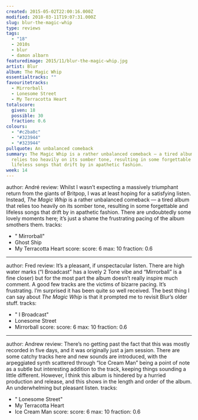 ```yaml
---
created: 2015-05-02T22:00:16.000Z
modified: 2018-03-11T19:07:31.000Z
slug: blur-the-magic-whip
type: reviews
tags:
  - "18"
  - 2010s
  - blur
  - damon albarn
featuredimage: 2015/11/blur-the-magic-whip.jpg
artist: Blur
album: The Magic Whip
essentialtracks: ""
favouritetracks:
  - Mirrorball
  - Lonesome Street
  - My Terracotta Heart
totalscore:
  given: 18
  possible: 30
  fraction: 0.6
colours:
  - "#c2ba8c"
  - "#323944"
  - "#323944"
pullquote: An unbalanced comeback
summary: The Magic Whip is a rather unbalanced comeback — a tired album that
  relies too heavily on its somber tone, resulting in some forgettable and
  lifeless songs that drift by in apathetic fashion.
week: 14
---
```

author: André
review: Whilst I wasn’t expecting a massively triumphant return from the giants
  of Britpop, I was at least hoping for a satisfying listen. Instead, *The Magic
  Whip* is a rather unbalanced comeback — a tired album that relies too heavily
  on its somber tone, resulting in some forgettable and lifeless songs that
  drift by in apathetic fashion. There are undoubtedly some lovely moments here;
  it’s just a shame the frustrating pacing of the album smothers them.
tracks:
  - " Mirrorball"
  - ­Ghost Ship
  - ­My Terracotta Heart
score:
  score: 6
  max: 10
  fraction: 0.6
---
author: Fred
review: It’s a pleasant, if unspectacular listen. There are high water marks (“I
  Broadcast” has a lovely 2 Tone vibe and “Mirrorball” is a fine closer) but for
  the most part the album doesn’t really inspire much comment. A good few tracks
  are the victims of bizarre pacing. It’s frustrating. I’m surprised it has been
  quite so well received. The best thing I can say about *The Magic Whip* is
  that it prompted me to revisit Blur’s older stuff.
tracks:
  - " I Broadcast"
  - ­Lonesome Street
  - ­Mirrorball
score:
  score: 6
  max: 10
  fraction: 0.6
---
author: Andrew
review: There’s no getting past the fact that this was mostly recorded in five
  days, and it was originally just a jam session. There are some catchy tracks
  here and new sounds are introduced, with the arpeggiated synth scattered
  through “Ice Cream Man” being a point of note as a subtle but interesting
  addition to the track, keeping things sounding a little different. However, I
  think this album is hindered by a hurried production and release, and this
  shows in the length and order of the album. An underwhelming but pleasant
  listen.
tracks:
  - " Lonesome Street"
  - ­My Terracotta Heart
  - ­Ice Cream Man
score:
  score: 6
  max: 10
  fraction: 0.6
